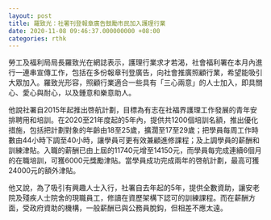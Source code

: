 ```yaml
---
layout: post
title: 羅致光：社署刊登報章廣告鼓勵市民加入護理行業
date: 2020-11-08 09:46:37.000000000 +08:00
categories: rthk
---
```


勞工及福利局局長羅致光在網誌表示，護理行業求才若渴，社會福利署在本月內進行一連串宣傳工作，包括在多份報章刊登廣告，向社會推廣照顧行業，希望能吸引大眾加入。羅致光形容，照顧行業適合一些具有「三心兩意」的人士加入，即具關心、愛心與耐心，以及鍾意和樂意助人。

他說社署自2015年起推出啓航計劃，目標為有志在社福界護理工作發展的青年安排聘用和培訓。在2020至21年度起的5年內，提供共1200個培訓名額，推出優化措施，包括把計劃對象的年齡由18至25歲，擴濶至17至29歲；把學員每周工作時數由44小時下調至40小時，讓學員可更有效兼顧進修課程；及上調學員的薪酬和訓練津貼。入職的薪酬已由上屆的11740元增至14150元，而學員每完成連續6個月的在職培訓，可獲6000元獎勵津貼。當學員成功完成兩年的啓航計劃，最高可獲24000元的額外津貼。

他又說，為了吸引有興趣人士入行，社署自去年起的5年，提供全數資助，讓安老院及殘疾人士院舍的現職員工，修讀在資歷架構下認可的訓練課程。而在薪酬方面，受政府資助的機構，一般薪酬已與公務員脫鈎，但相差不應太遠。
